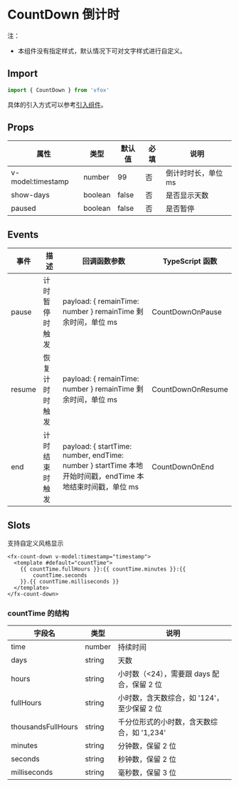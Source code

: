 # CountDown 倒计时

注：

- 本组件没有指定样式，默认情况下可对文字样式进行自定义。

## Import

```JavaScript
import { CountDown } from 'vfox'
```

具体的引入方式可以参考[引入组件](../guide/import.md)。

## Props

| 属性              | 类型    | 默认值 | 必填 | 说明                |
| ----------------- | ------- | ------ | ---- | ------------------- |
| v-model:timestamp | number  | 99     | 否   | 倒计时时长，单位 ms |
| show-days         | boolean | false  | 否   | 是否显示天数        |
| paused            | boolean | false  | 否   | 是否暂停            |

## Events

| 事件   | 描述           | 回调函数参数                                                                                              | TypeScript 函数   |
| ------ | -------------- | --------------------------------------------------------------------------------------------------------- | ----------------- |
| pause  | 计时暂停时触发 | payload: { remainTime: number } remainTime 剩余时间，单位 ms                                              | CountDownOnPause  |
| resume | 恢复计时时触发 | payload: { remainTime: number } remainTime 剩余时间，单位 ms                                              | CountDownOnResume |
| end    | 计时结束时触发 | payload: { startTime: number, endTime: number } startTime 本地开始时间戳，endTime 本地结束时间戳，单位 ms | CountDownOnEnd    |

## Slots

支持自定义风格显示

```Vue
<fx-count-down v-model:timestamp="timestamp">
  <template #default="countTime">
    {{ countTime.fullHours }}:{{ countTime.minutes }}:{{
        countTime.seconds
    }}.{{ countTime.milliseconds }}
  </template>
</fx-count-down>
```

### countTime 的结构

| 字段名             | 类型   | 说明                                        |
| ------------------ | ------ | ------------------------------------------- |
| time               | number | 持续时间                                    |
| days               | string | 天数                                        |
| hours              | string | 小时数（<24），需要跟 days 配合，保留 2 位  |
| fullHours          | string | 小时数，含天数综合，如 '124'，至少保留 2 位 |
| thousandsFullHours | string | 千分位形式的小时数，含天数综合，如 '1,234'  |
| minutes            | string | 分钟数，保留 2 位                           |
| seconds            | string | 秒钟数，保留 2 位                           |
| milliseconds       | string | 毫秒数，保留 3 位                           |
